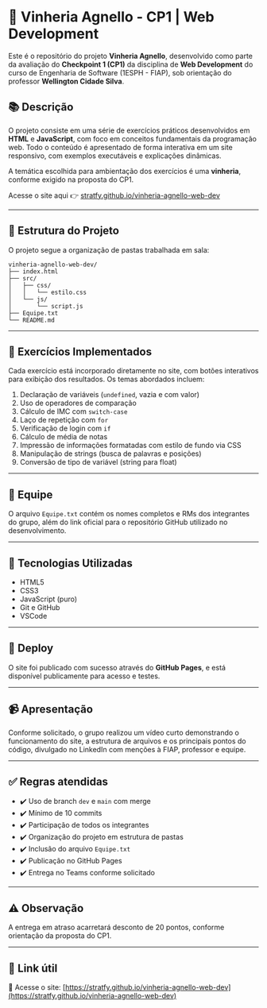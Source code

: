 # 🍷 Vinheria Agnello - CP1 | Web Development

Este é o repositório do projeto **Vinheria Agnello**, desenvolvido como parte da avaliação do **Checkpoint 1 (CP1)** da disciplina de **Web Development** do curso de Engenharia de Software (1ESPH - FIAP), sob orientação do professor **Wellington Cidade Silva**.

## 📚 Descrição

O projeto consiste em uma série de exercícios práticos desenvolvidos em **HTML** e **JavaScript**, com foco em conceitos fundamentais da programação web. Todo o conteúdo é apresentado de forma interativa em um site responsivo, com exemplos executáveis e explicações dinâmicas.

A temática escolhida para ambientação dos exercícios é uma **vinheria**, conforme exigido na proposta do CP1.

Acesse o site aqui 👉 [stratfy.github.io/vinheria-agnello-web-dev](https://stratfy.github.io/vinheria-agnello-web-dev/)

---

## 📁 Estrutura do Projeto

O projeto segue a organização de pastas trabalhada em sala:

```
vinheria-agnello-web-dev/
├── index.html
├── src/
│   ├── css/
│   │   └── estilo.css
│   └── js/
│       └── script.js
├── Equipe.txt
└── README.md
```

---

## 🧪 Exercícios Implementados

Cada exercício está incorporado diretamente no site, com botões interativos para exibição dos resultados. Os temas abordados incluem:

1. Declaração de variáveis (`undefined`, vazia e com valor)
2. Uso de operadores de comparação
3. Cálculo de IMC com `switch-case`
4. Laço de repetição com `for`
5. Verificação de login com `if`
6. Cálculo de média de notas
7. Impressão de informações formatadas com estilo de fundo via CSS
8. Manipulação de strings (busca de palavras e posições)
9. Conversão de tipo de variável (string para float)

---

## 👥 Equipe

O arquivo `Equipe.txt` contém os nomes completos e RMs dos integrantes do grupo, além do link oficial para o repositório GitHub utilizado no desenvolvimento.

---

## 🔧 Tecnologias Utilizadas

- HTML5
- CSS3
- JavaScript (puro)
- Git e GitHub
- VSCode

---

## 🚀 Deploy

O site foi publicado com sucesso através do **GitHub Pages**, e está disponível publicamente para acesso e testes.

---

## 📹 Apresentação

Conforme solicitado, o grupo realizou um vídeo curto demonstrando o funcionamento do site, a estrutura de arquivos e os principais pontos do código, divulgado no LinkedIn com menções à FIAP, professor e equipe.

---

## ✅ Regras atendidas

- ✔️ Uso de branch `dev` e `main` com merge
- ✔️ Mínimo de 10 commits
- ✔️ Participação de todos os integrantes
- ✔️ Organização do projeto em estrutura de pastas
- ✔️ Inclusão do arquivo `Equipe.txt`
- ✔️ Publicação no GitHub Pages
- ✔️ Entrega no Teams conforme solicitado

---

## ⚠️ Observação

A entrega em atraso acarretará desconto de 20 pontos, conforme orientação da proposta do CP1.

---

## 📎 Link útil

🔗 Acesse o site: [https://stratfy.github.io/vinheria-agnello-web-dev](https://stratfy.github.io/vinheria-agnello-web-dev)